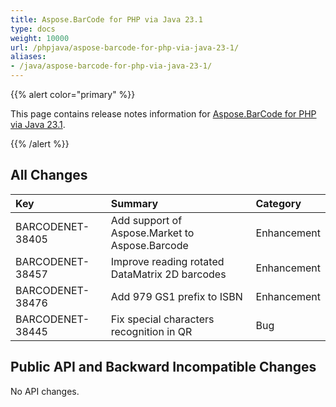 ```yaml
---
title: Aspose.BarCode for PHP via Java 23.1
type: docs
weight: 10000
url: /phpjava/aspose-barcode-for-php-via-java-23-1/
aliases:
- /java/aspose-barcode-for-php-via-java-23-1/
---
```


{{% alert color="primary" %}} 

This page contains release notes information for [Aspose.BarCode for PHP via Java 23.1](https://downloads.aspose.com/barcode/php/new-releases/aspose.barcode-for-php-via-java-23.1/).

{{% /alert %}} 
## **All Changes**

|**Key**|**Summary**|**Category**|
| :- | :- | :- |
|BARCODENET-38405|Add support of Aspose.Market to Aspose.Barcode|Enhancement|
|BARCODENET-38457|Improve reading rotated DataMatrix 2D barcodes|Enhancement|
|BARCODENET-38476|Add 979 GS1 prefix to ISBN|Enhancement|
|BARCODENET-38445|Fix special characters recognition in QR|Bug|

## **Public API and Backward Incompatible Changes**
No API changes.